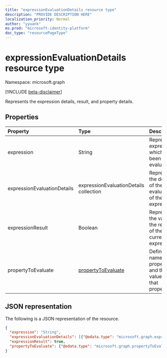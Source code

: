 ```yaml
---
title: "expressionEvaluationDetails resource type"
description: "PROVIDE DESCRIPTION HERE"
localization_priority: Normal
author: "yyuank"
ms.prod: "microsoft-identity-platform"
doc_type: "resourcePageType"
---
```


# expressionEvaluationDetails resource type

Namespace: microsoft.graph

[!INCLUDE [beta-disclaimer](../../includes/beta-disclaimer.md)]

Represents the expression details, result, and property details.

## Properties

| Property     | Type        | Description |
|:-------------|:------------|:------------|
| expression | String | Represents expression which has been evaluated. |
| expressionEvaluationDetails | expressionEvaluationDetails collection | Represents the details of the evaluation of the expression. |
| expressionResult | Boolean | Represents the value of the result of the current expression. |
| propertyToEvaluate | [propertyToEvaluate](propertytoevaluate.md) | Defines the name of the property and the value of that property. |

## JSON representation

The following is a JSON representation of the resource.

<!-- {
  "blockType": "resource",
  "optionalProperties": [

  ],
  "@odata.type": "microsoft.graph.expressionEvaluationDetails",
  "baseType": null
}-->

```json
{
  "expression": "String",
  "expressionEvaluationDetails": [{"@odata.type": "microsoft.graph.expressionEvaluationDetails"}],
  "expressionResult": true,
  "propertyToEvaluate": {"@odata.type": "microsoft.graph.propertyToEvaluate"}
}
```

<!-- uuid: 16cd6b66-4b1a-43a1-adaf-3a886856ed98
2019-02-04 14:57:30 UTC -->
<!-- {
  "type": "#page.annotation",
  "description": "expressionEvaluationDetails resource",
  "keywords": "",
  "section": "documentation",
  "tocPath": ""
}-->